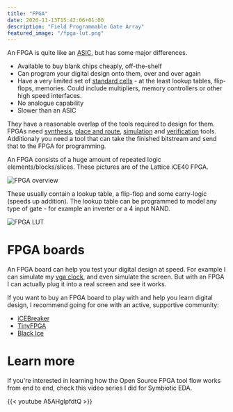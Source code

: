 ```yaml
---
title: "FPGA"
date: 2020-11-13T15:42:06+01:00
description: "Field Programmable Gate Array"
featured_image: "/fpga-lut.png"
---
```


An FPGA is quite like an [ASIC](/terminology/asic), but has some major differences.

* Available to buy blank chips cheaply, off-the-shelf
* Can program your digital design onto them, over and over again
* Have a very limited set of [standard cells](/terminology/standardcell) - at the least lookup tables, flip-flops, memories. Could include multipliers,  memory controllers or other high speed interfaces.
* No analogue capability
* Slower than an ASIC

They have a reasonable overlap of the tools required to design for them. FPGAs need [synthesis](/terminology/synthesis), [place and route](/terminology/place_and_route), [simulation](/terminology/simulation) and [verification](/terminology/verification) tools. Additionaly you need a tool that can take the finished bitstream and send that to the FPGA for programming.

An FPGA consists of a huge amount of repeated logic elements/blocks/slices. These pictures are of the Lattice iCE40 FPGA.

![FPGA overview](/fpga-overview.png)

These usually contain a lookup table, a flip-flop and some carry-logic (speeds up addition).
The lookup table can be programmed to model any type of gate - for example an inverter or a 4 input NAND.

![FPGA LUT](/fpga-lut.png)

# FPGA boards

An FPGA board can help you test your digital design at speed. For example I can simulate my [vga clock](/post/vga_clock), and even simulate the screen. But with an FPGA I can actually plug it into a real screen and see it works.

If you want to buy an FPGA board to play with and help you learn digital design, I recommend going for one with an active, supportive community:

* [iCEBreaker](https://www.crowdsupply.com/1bitsquared/icebreaker-fpga)
* [TinyFPGA](https://tinyfpga.com/)
* [Black Ice](https://www.tindie.com/products/Folknology/blackice-mx/)

# Learn more

If you're interested in learning how the Open Source FPGA tool flow works from end to end, check this video series I did for Symbiotic EDA.

{{< youtube A5AHglpfdtQ >}}
